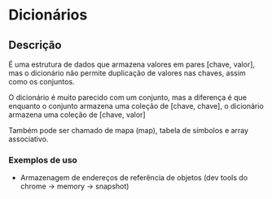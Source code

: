 # Dicionários

## Descrição

É uma estrutura de dados que armazena valores em pares [chave, valor], mas o dicionário não permite duplicação de valores nas chaves, assim como os conjuntos.

O dicionário é muito parecido com um conjunto, mas a diferença é que enquanto o conjunto armazena uma coleção de [chave, chave], o dicionário armazena uma coleção de [chave, valor]

Também pode ser chamado de mapa (map), tabela de símbolos e array associativo.

### Exemplos de uso
- Armazenagem de endereços de referência de objetos (dev tools do chrome -> memory -> snapshot)